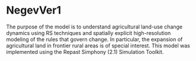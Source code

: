 # NegevVer1
The purpose of the model is to understand agricultural land-use change dynamics using RS techniques and spatially explicit high-resolution modeling of the rules that govern change. In particular, the expansion of agricultural land in frontier rural areas is of special interest. 
This model was implemented using the Repast  Simphony (2.1) Simulation Toolkit.
